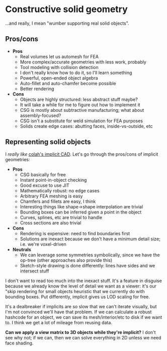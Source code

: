 # Constructive solid geometry
...and really, I mean "wumber supporting real solid objects".


## Pros/cons
+ **Pros**
  + Real volumes let us automesh for FEA
  + More complex/accurate geometries with less work, probably
  + Tool modeling with collision detection
  + I don't really know how to do it, so I'll learn something
  + Powerful, open-ended object algebra
  + Auto-fillet and auto-chamfer become possible
  + Better rendering
+ **Cons**
  + Objects are highly structured: less abstract stuff maybe?
  + It will take a while for me to figure out how to implement it
  + CSG is mostly about subtractive manufacturing; what about assembly-focused?
  + CSG isn't a substitute for weld simulation for FEA purposes
  + Solids create edge cases: abutting faces, inside-vs-outside, etc


## Representing solid objects
I _really like_ [colah's implicit CAD](https://github.com/colah/ImplicitCAD).
Let's go through the pros/cons of implicit geometries:

+ **Pros**
  + CSG basically for free
  + Instant point-in-object checking
  + Good excuse to use JIT
  + Mathematically robust: no edge cases
  + Arbitrary FEA meshing is easy
  + Chamfers and fillets are easy, I think
  + Interesting things like shape->shape interpolation are trivial
  + Bounding boxes can be inferred given a point in the object
  + Curves, splines, etc are trivial to handle
  + Cross sections are also trivial
+ **Cons**
  + Rendering is expensive: need to find boundaries first
  + Solutions are inexact because we don't have a minimum detail size; i.e.
    we're voxel-driven
+ **Neutrals**
  + We can leverage some symmetries symbolically, since we have the op-tree
    (other approaches also provide this)
  + Sketch-style drawing is done differently: lines have sides and we intersect
    stuff

I don't want to read too much into the inexact stuff. It's a feature in disguise
because we already know the level of detail we want as a viewer: it's our "skip
rendering for small objects heuristic that we currently do with bounding boxes.
Put differently, implicit gives us LOD scaling for free.

It's a dealbreaker if implicits are so slow that we can't iterate visually, but
I'm not convinced we'll have that problem. If we can calculate a robust hashcode
for an object, we can save its mesh/interior/etc to disk if we want to. I think
we get a lot of mileage from reusing data.

**Can we apply a view matrix to 3D objects while they're implicit?** I don't see
why not; if we can, then we can solve everything in 2D unless we need face
shading.
